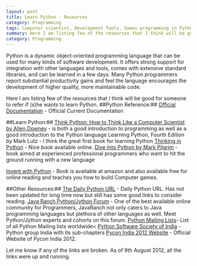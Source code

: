 ```yaml
---
layout: post
title: Learn Python - Resources
category: Programming
tags: Computer scientist, Development Tools, Games programming in Python, How to Think like a Computer Scientist, Javaranch, Jython, Language, Learn Python, Learning, Mark Lutz, Mark Pilgrim, Palak Mathur, PalakMathur, Programming, python
summary: Here I am listing few of the resources that I think will be good for someone to refer if (s)he wants to learn Python.
category: Programming
---
```


Python is a dynamic object-oriented programming language that can be used for many kinds of software development. It offers strong support for integration with other languages and tools, comes with extensive standard libraries, and can be learned in a few days. Many Python programmers report substantial productivity gains and feel the language encourages the development of higher quality, more maintainable code.

Here I am listing few of the resources that I think will be good for someone to refer if (s)he wants to learn Python.
##Python Reference:##
[Official Documentation](http://www.python.org/doc/current/) - Official Current Documentation

##Learn Python:##
[Think Python: How to Think Like a Computer Scientist by Allen Downey](http://www.greenteapress.com/thinkpython/) - is both a good introduction to programming as well as a good introduction to the Python language 
Learning Python, Fourth Edition by Mark Lutz - I think the great first book for learning Python
[Thinking in Python](http://www.mindview.net/Books/TIPython) - Nice book available online.
[Dive Into Python by Mark Pilgrim](http://www.diveintopython.net/) - book aimed at experienced professional programmers who want to hit the ground running with a new language 

[Invent with Python](http://inventwithpython.com/) - Book is available at amazon and also available free for online reading and teaches you how to build Computer games.

##Other Resources:##
[The Daily Python URL](http://www.pythonware.com/daily/) - Daily Python URL. Has not been updated for long time now but still has some good links to consider reading.
[Java Ranch Python/Jython Forum](http://www.coderanch.com/forums/f-112/Jython-Python") - One of the best available online community for Programmers, JavaRanch not only caters to Java programming languages but plethora of other languages as well. Meet Python/Jython experts and cohorts on this forum.
[Python Mailing Lists](http://mail.python.org/mailman/listinfo)- List of all Python Mailing lists worldwide<
[Python Software Society of India](http://python.org.in/) - Python group India with its sub-chapters
[Pycon India 2012 Website](http://in.pycon.org/2012/) - Official Website of Pycon India 2012.

Let me know if any of the links are broken. As of 9th August 2012, all the links were up and running.
